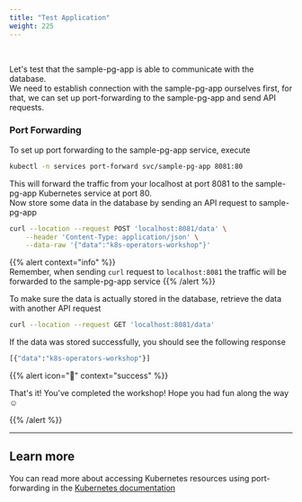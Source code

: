 ```yaml
---
title: "Test Application"
weight: 225
---
```

</br>

Let's test that the sample-pg-app is able to communicate with the database.  
We need to establish connection with the sample-pg-app ourselves first, for that, we can set up port-forwarding to the sample-pg-app and send API requests.  

### Port Forwarding

To set up port forwarding to the sample-pg-app service, execute

```sh
kubectl -n services port-forward svc/sample-pg-app 8081:80
```

This will forward the traffic from your localhost at port 8081 to the sample-pg-app Kubernetes service at port 80.  
Now store some data in the database by sending an API request to sample-pg-app

```sh
curl --location --request POST 'localhost:8081/data' \
    --header 'Content-Type: application/json' \
    --data-raw '{"data":"k8s-operators-workshop"}'
```

{{% alert context="info" %}}  
Remember, when sending `curl` request to `localhost:8081` the traffic will be forwarded to the sample-pg-app service
{{% /alert %}}

To make sure the data is actually stored in the database, retrieve the data with another API request

```sh
curl --location --request GET 'localhost:8081/data'
```

If the data was stored successfully, you should see the following response

```sh
[{"data":"k8s-operators-workshop"}]
```

{{% alert icon=":tada:" context="success" %}}

That's it! You've completed the workshop! Hope you had fun along the way :relaxed:

{{% /alert %}}

---

## Learn more

You can read more about accessing Kubernetes resources using port-forwarding in the [Kubernetes documentation](https://kubernetes.io/docs/tasks/access-application-cluster/port-forward-access-application-cluster/)